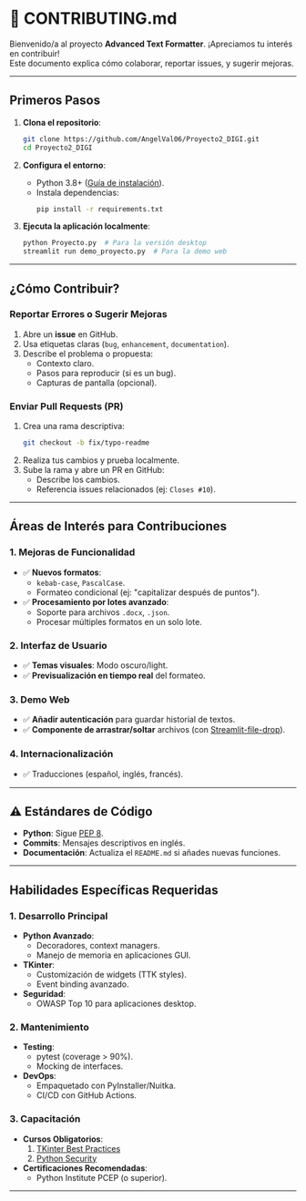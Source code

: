 
# 📌 **CONTRIBUTING.md**  

Bienvenido/a al proyecto **Advanced Text Formatter**. ¡Apreciamos tu interés en contribuir!  
Este documento explica cómo colaborar, reportar issues, y sugerir mejoras.  

---

## **Primeros Pasos**  

1. **Clona el repositorio**:  
   ```bash
   git clone https://github.com/AngelVal06/Proyecto2_DIGI.git
   cd Proyecto2_DIGI
   ```

2. **Configura el entorno**:  
   - Python 3.8+ ([Guía de instalación](https://www.python.org/downloads/)).  
   - Instala dependencias:  
     ```bash
     pip install -r requirements.txt
     ```

3. **Ejecuta la aplicación localmente**:  
   ```bash
   python Proyecto.py  # Para la versión desktop
   streamlit run demo_proyecto.py  # Para la demo web
   ```

---

## **¿Cómo Contribuir?**  

###  **Reportar Errores o Sugerir Mejoras**  
1. Abre un **issue** en GitHub.  
2. Usa etiquetas claras (`bug`, `enhancement`, `documentation`).  
3. Describe el problema o propuesta:  
   - Contexto claro.  
   - Pasos para reproducir (si es un bug).  
   - Capturas de pantalla (opcional).  

### **Enviar Pull Requests (PR)**  
1. Crea una rama descriptiva:  
   ```bash
   git checkout -b fix/typo-readme
   ```
2. Realiza tus cambios y prueba localmente.  
3. Sube la rama y abre un PR en GitHub:  
   - Describe los cambios.  
   - Referencia issues relacionados (ej: `Closes #10`).  

---

## **Áreas de Interés para Contribuciones**  

### 1. **Mejoras de Funcionalidad**  
- ✅ **Nuevos formatos**:  
  - `kebab-case`, `PascalCase`.  
  - Formateo condicional (ej: "capitalizar después de puntos").  
- ✅ **Procesamiento por lotes avanzado**:  
  - Soporte para archivos `.docx`, `.json`.  
  - Procesar múltiples formatos en un solo lote.  

### 2. **Interfaz de Usuario**  
- ✅ **Temas visuales**: Modo oscuro/light.  
- ✅ **Previsualización en tiempo real** del formateo.  

### 3. **Demo Web**  
- ✅ **Añadir autenticación** para guardar historial de textos.  
- ✅ **Componente de arrastrar/soltar** archivos (con [Streamlit-file-drop](https://github.com/avrabyt/Streamlit-FileDrop)).  

### 4. **Internacionalización**  
- ✅ Traducciones (español, inglés, francés).  

---

## ⚠️ **Estándares de Código**  
- **Python**: Sigue [PEP 8](https://pep8.org/).  
- **Commits**: Mensajes descriptivos en inglés.  
- **Documentación**: Actualiza el `README.md` si añades nuevas funciones.  

---

## Habilidades Específicas Requeridas

### 1. Desarrollo Principal
- **Python Avanzado**:
  - Decoradores, context managers.
  - Manejo de memoria en aplicaciones GUI.
- **TKinter**:
  - Customización de widgets (TTK styles).
  - Event binding avanzado.
- **Seguridad**:
  - OWASP Top 10 para aplicaciones desktop.

### 2. Mantenimiento
- **Testing**:
  - pytest (coverage > 90%).
  - Mocking de interfaces.
- **DevOps**:
  - Empaquetado con PyInstaller/Nuitka.
  - CI/CD con GitHub Actions.

### 3. Capacitación
- **Cursos Obligatorios**:
  1. [TKinter Best Practices](https://example.com/tkinter-course)
  2. [Python Security](https://example.com/python-sec)
- **Certificaciones Recomendadas**:
  - Python Institute PCEP (o superior).
---

